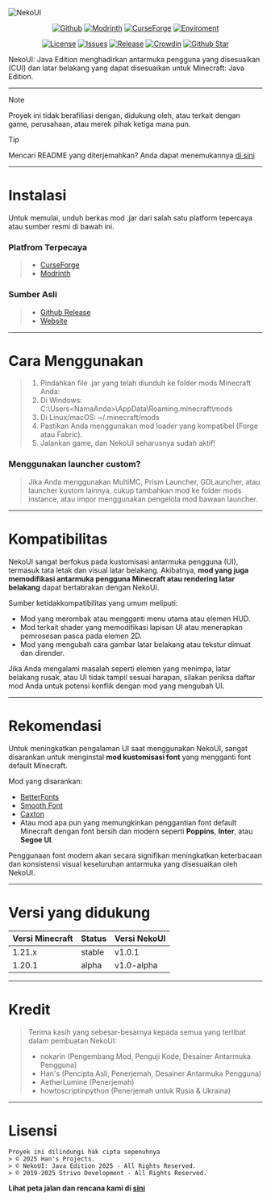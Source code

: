 ![NekoUI](https://github.com/strivo-dev/nekoui-download/blob/main/assets/nekoui_banner.png)

<div align="center">

[![Github](https://img.shields.io/github/downloads/strivo-dev/nekoui-download/total?logo=github&labelColor=grat&color=black)](https://github.strivo.xyz/nekoui-download/releases)
[![Modrinth](https://img.shields.io/badge/dynamic/json?color=158000&label=downloads&prefix=+%20&query=downloads&url=https://api.modrinth.com/v2/project/EZpbRipP&logo=modrinth)](https://modrinth.com/mod/nekoui)
[![CurseForge](https://cf.way2muchnoise.eu/full_999428_downloads.svg)](https://www.curseforge.com/minecraft/mc-mods/neko-ui)
[![Enviroment](https://img.shields.io/badge/Enviroment-Client-purple)](https://modrinth.com/mod/nekoui)

[![License](https://img.shields.io/badge/License-ARR-green)](https://github.strivo.xyz/nekoui-download/blob/main/LICENSE)
[![Issues](https://img.shields.io/github/issues/strivo-dev/nekoui-download)](https://github.strivo.xyz/nekoui-download/issues)
[![Release](https://img.shields.io/github/v/release/strivo-dev/nekoui-download)](https://github.strivo.xyz/nekoui-download/releases)
[![Crowdin](https://badges.crowdin.net/nekoui/localized.svg)](https://crowdin.com/project/nekoui)
[![Github Star](https://img.shields.io/github/stars/strivo-dev/nekoui-download)](https://github.strivo.xyz/nekoui-download)

</div>

NekoUI: Java Edition menghadirkan antarmuka pengguna yang disesuaikan (CUI) dan latar belakang yang dapat disesuaikan untuk Minecraft: Java Edition.
****
> [!NOTE]
> Proyek ini tidak berafiliasi dengan, didukung oleh, atau terkait dengan game, perusahaan, atau merek pihak ketiga mana pun.

> [!TIP]
> Mencari README yang diterjemahkan? Anda dapat menemukannya [di sini](https://github.strivo.xyz/nekoui-download/tree/main/i18n/readme)
****
# Instalasi
Untuk memulai, unduh berkas mod .jar dari salah satu platform tepercaya atau sumber resmi di bawah ini.

### Platfrom Terpecaya
> - [CurseForge]
> - [Modrinth]

### Sumber Asli
> - [Github Release]
> - [Website]
****
# Cara Menggunakan
> 1. Pindahkan file .jar yang telah diunduh ke folder mods Minecraft Anda:
> 2. Di Windows: C:\Users\<NamaAnda>\AppData\Roaming\.minecraft\mods
> 3. Di Linux/macOS: ~/.minecraft/mods
> 4. Pastikan Anda menggunakan mod loader yang kompatibel (Forge atau Fabric).
> 5. Jalankan game, dan NekoUI seharusnya sudah aktif!

### Menggunakan launcher custom?
> Jika Anda menggunakan MultiMC, Prism Launcher, GDLauncher, atau launcher kustom lainnya, cukup tambahkan mod ke folder mods instance, atau impor menggunakan pengelola mod bawaan launcher.
****
# Kompatibilitas  
NekoUI sangat berfokus pada kustomisasi antarmuka pengguna (UI), termasuk tata letak dan visual latar belakang. Akibatnya, **mod yang juga memodifikasi antarmuka pengguna Minecraft atau rendering latar belakang** dapat bertabrakan dengan NekoUI.  

Sumber ketidakkompatibilitas yang umum meliputi:
- Mod yang merombak atau mengganti menu utama atau elemen HUD.
- Mod terkait shader yang memodifikasi lapisan UI atau menerapkan pemrosesan pasca pada elemen 2D.
- Mod yang mengubah cara gambar latar belakang atau tekstur dimuat dan dirender.

Jika Anda mengalami masalah seperti elemen yang menimpa, latar belakang rusak, atau UI tidak tampil sesuai harapan, silakan periksa daftar mod Anda untuk potensi konflik dengan mod yang mengubah UI.
****
# Rekomendasi
Untuk meningkatkan pengalaman UI saat menggunakan NekoUI, sangat disarankan untuk menginstal **mod kustomisasi font** yang mengganti font default Minecraft.

Mod yang disarankan:
- [BetterFonts](https://www.curseforge.com/minecraft/mc-mods/betterfonts)
- [Smooth Font](https://www.curseforge.com/minecraft/mc-mods/smooth-font)
- [Caxton](https://modrinth.com/mod/caxton)
- Atau mod apa pun yang memungkinkan penggantian font default Minecraft dengan font bersih dan modern seperti **Poppins**, **Inter**, atau **Segoe UI**.

Penggunaan font modern akan secara signifikan meningkatkan keterbacaan dan konsistensi visual keseluruhan antarmuka yang disesuaikan oleh NekoUI.
****
# Versi yang didukung
| Versi Minecraft | Status | Versi NekoUI |
|-----------------|--------|--------------|
| 1.21.x          | stable | v1.0.1       |
| 1.20.1          | alpha  | v1.0-alpha   |
****
# Kredit
> Terima kasih yang sebesar-besarnya kepada semua yang terlibat dalam pembuatan NekoUI:
> - nokarin (Pengembang Mod, Penguji Kode, Desainer Antarmuka Pengguna)
> - Han's (Pencipta Asli, Penerjemah, Desainer Antarmuka Pengguna)
> - AetherLumine (Penerjemah)
> - howtoscriptinpython (Penerjemah untuk Rusia & Ukraina)
****
# Lisensi
```
Proyek ini dilindungi hak cipta sepenuhnya
> © 2025 Han's Projects.
> © NekoUI: Java Edition 2025 - All Rights Reserved.
> © 2019-2025 Strivo Development - All Rights Reserved.
```

**Lihat peta jalan dan rencana kami di [sini](https://trello.com/b/mJA0DTKD)**

[CurseForge]: https://www.curseforge.com/minecraft/mc-mods/neko-ui
[Modrinth]: https://modrinth.com/mod/nekoui
[Github Release]: https://github.strivo.xyz/nekoui-download/releases
[Website]: https://strivo.xyz/project/nekoui/download